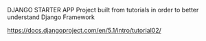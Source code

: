 DJANGO STARTER APP
Project built from tutorials in order to better understand Django Framework

https://docs.djangoproject.com/en/5.1/intro/tutorial02/
